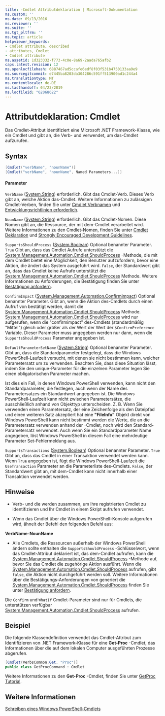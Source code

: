 ```yaml
---
title: -Cmdlet Attributdeklaration | Microsoft-Dokumentation
ms.custom: ''
ms.date: 09/13/2016
ms.reviewer: ''
ms.suite: ''
ms.tgt_pltfrm: ''
ms.topic: article
helpviewer_keywords:
- Cmdlet attribute, described
- attributes, Cmdlet
- Cmdlet attribute
ms.assetid: 1d323332-f773-4c0e-8a69-2aada765afb2
caps.latest.revision: 12
ms.openlocfilehash: 6887467ad5ccafe6edf8f03f531b4750133aa9e9
ms.sourcegitcommit: e7445ba8203da304286c591ff513900ad1c244a4
ms.translationtype: MT
ms.contentlocale: de-DE
ms.lasthandoff: 04/23/2019
ms.locfileid: "62068622"
---
```

# <a name="cmdlet-attribute-declaration"></a>Attributdeklaration: Cmdlet

Das Cmdlet-Attribut identifiziert eine Microsoft .NET Framework-Klasse, wie ein Cmdlet und gibt an, die Verb- und verwendet, um das-Cmdlet aufzurufen.

## <a name="syntax"></a>Syntax

```csharp
[Cmdlet("verbName", "nounName")]
[Cmdlet("verbName", "nounName", Named Parameters...)]
```

#### <a name="parameters"></a>Parameter

`VerbName` ([System.String](/dotnet/api/System.String)) erforderlich. Gibt das Cmdlet-Verb. Dieses Verb gibt an, welche Aktion das-Cmdlet. Weitere Informationen zu zulässigen Cmdlet-Verben, finden Sie unter [Cmdlet Verbnamen](./approved-verbs-for-windows-powershell-commands.md) und [Entwicklungsrichtlinien erforderlich](./required-development-guidelines.md).

`NounName` ([System.String](/dotnet/api/System.String)) erforderlich. Gibt das Cmdlet-Nomen. Diese Nomen gibt an, die Ressource, der mit dem-Cmdlet verarbeitet wird. Weitere Informationen zu den Cmdlet-Nomen, finden Sie unter [Cmdlet Deklaration](./cmdlet-class-declaration.md) und [Strongly Encouraged Development Guidelines](./strongly-encouraged-development-guidelines.md).

`SupportsShouldProcess` ([System.Boolean](/dotnet/api/System.Boolean)) Optional benannter Parameter. `True` Gibt an, dass das Cmdlet Aufrufe unterstützt die [System.Management.Automation.Cmdlet.ShouldProcess](/dotnet/api/System.Management.Automation.Cmdlet.ShouldProcess) -Methode, die mit dem Cmdlet bietet eine Möglichkeit, den Benutzer aufzufordern, bevor eine Aktion, die ändert das System ausgeführt wird. `False`, der Standardwert gibt an, dass das Cmdlet keine Aufrufe unterstützt die [System.Management.Automation.Cmdlet.ShouldProcess](/dotnet/api/System.Management.Automation.Cmdlet.ShouldProcess) Methode. Weitere Informationen zu Anforderungen, die Bestätigung finden Sie unter [Bestätigung anfordern](./requesting-confirmation-from-cmdlets.md).

`ConfirmImpact` ([System.Management.Automation.Confirmimpact](/dotnet/api/System.Management.Automation.ConfirmImpact)) Optional benannter Parameter. Gibt an, wenn die Aktion des-Cmdlets durch einen Aufruf von bestätigt werden, damit die [System.Management.Automation.Cmdlet.ShouldProcess](/dotnet/api/System.Management.Automation.Cmdlet.ShouldProcess) Methode. [System.Management.Automation.Cmdlet.ShouldProcess](/dotnet/api/System.Management.Automation.Cmdlet.ShouldProcess) wird nur aufgerufen, wenn die "confirmimpact" des-Cmdlets (standardmäßig "Mittel") gleich oder größer als der Wert der Wert der `$ConfirmPreference` Variable. Dieser Parameter muss angegeben werden nur dann, wenn die `SupportsShouldProcess` Parameter angegeben ist.

`DefaultParameterSetName` ([System.String](/dotnet/api/System.String)) Optional benannter Parameter. Gibt an, dass die Standardparameter festgelegt, dass die Windows PowerShell-Laufzeit versucht, mit denen sie nicht bestimmen kann, welcher Parametersatz um zu verwenden. Beachten Sie, dass diese Situation lässt, indem Sie den unique-Parameter für die einzelnen Parameter legen Sie einen obligatorischen Parameter machen.

Ist dies ein Fall, in denen Windows PowerShell verwenden, kann nicht den Standardparameter, die festlegen, auch wenn der Name des Parametersatzes ein Standardwert angegeben ist. Die Windows PowerShell-Laufzeit kann nicht zwischen Parametersätze, die ausschließlich anhand von Objekttyp unterscheiden. Z. B. Wenn Sie verwenden einen Parametersatz, der eine Zeichenfolge als den Dateipfad und einen weiteren Satz akzeptiert hat eine **"FileInfo"** Objekt direkt von Windows PowerShell kann nicht bestimmt werden die Werte, die an die Parametersatz verwenden anhand der -Cmdlet, noch wird den Standard-Parametersatz verwendet. Auch wenn Sie ein Standardparameter Name angegeben, löst Windows PowerShell in diesem Fall eine mehrdeutige Parameter Set-Fehlermeldung aus.

`SupportsTransactions` ([System.Boolean](/dotnet/api/System.Boolean)) Optional benannter Parameter. `True` Gibt an, dass das Cmdlet in einer Transaktion verwendet werden kann. Wenn `True` angegeben ist, fügt die Windows PowerShell-Laufzeit die `UseTransaction` Parameter an die Parameterliste des-Cmdlets. `False`, der Standardwert gibt an, mit dem-Cmdlet kann nicht innerhalb einer Transaktion verwendet werden.

## <a name="remarks"></a>Hinweise

- Verb- und die werden zusammen, um Ihre registrierten Cmdlet zu identifizieren und Ihr Cmdlet in einem Skript aufrufen verwendet.

- Wenn das Cmdlet über die Windows PowerShell-Konsole aufgerufen wird, ähnelt der Befehl den folgenden Befehl aus:

**VerbName-NounName**

- Alle Cmdlets, die Ressourcen außerhalb der Windows PowerShell ändern sollte enthalten die `SupportsShouldProcess` -Schlüsselwort, wenn das Cmdlet-Attribut deklariert ist, das dem-Cmdlet aufrufen, kann die [System.Management.Automation.Cmdlet.ShouldProcess](/dotnet/api/System.Management.Automation.Cmdlet.ShouldProcess) -Methode auf, bevor Sie das Cmdlet die zugehörige Aktion ausführt. Wenn die [System.Management.Automation.Cmdlet.ShouldProcess](/dotnet/api/System.Management.Automation.Cmdlet.ShouldProcess) aufrufen, gibt `false`, die Aktion nicht durchgeführt werden soll. Weitere Informationen über die Bestätigungs-Anforderungen von generiert die [System.Management.Automation.Cmdlet.ShouldProcess](/dotnet/api/System.Management.Automation.Cmdlet.ShouldProcess) finden Sie unter [Bestätigung anfordern](./requesting-confirmation-from-cmdlets.md).

Die `Confirm` und `WhatIf` Cmdlet-Parameter sind nur für Cmdlets, die unterstützen verfügbar [System.Management.Automation.Cmdlet.ShouldProcess](/dotnet/api/System.Management.Automation.Cmdlet.ShouldProcess) aufrufen.

## <a name="example"></a>Beispiel

Die folgende Klassendefinition verwendet das Cmdlet-Attribut zum Identifizieren von .NET Framework-Klasse für eine **Get-Proc** -Cmdlet, das Informationen über die auf dem lokalen Computer ausgeführten Prozesse abgerufen.

```csharp
[Cmdlet(VerbsCommon.Get, "Proc")]
public class GetProcCommand : Cmdlet
```

Weitere Informationen zu den **Get-Proc** -Cmdlet, finden Sie unter [GetProc Tutorial](./getproc-tutorial.md).

## <a name="see-also"></a>Weitere Informationen

[Schreiben eines Windows PowerShell-Cmdlets](./writing-a-windows-powershell-cmdlet.md)
